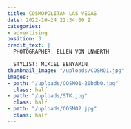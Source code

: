```yaml
---
title: COSMOPOLITAN LAS VEGAS
date: 2022-10-24 22:34:00 Z
categories:
- advertising
position: 3
credit_text: |
  PHOTOGRAPHER: ELLEN VON UNWERTH

  STYLIST: MIKIEL BENYAMIN
thumbnail_image: "/uploads/COSMO1.jpg"
images:
- path: "/uploads/COSMO1-20bdb0.jpg"
  class: half
- path: "/uploads/STK.jpg"
  class: half
- path: "/uploads/COSMO2.jpg"
  class: half
---
```


